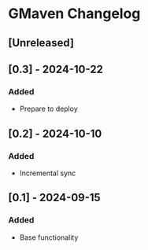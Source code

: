 # GMaven Changelog

## [Unreleased]

## [0.3] - 2024-10-22
### Added
- Prepare to deploy

## [0.2] - 2024-10-10
### Added
- Incremental sync

## [0.1] - 2024-09-15
### Added
- Base functionality
